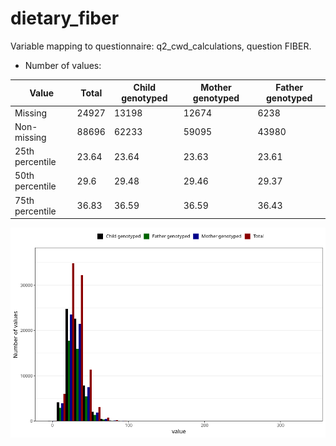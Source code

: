 # dietary_fiber
Variable mapping to questionnaire: q2_cwd_calculations, question FIBER.
- Number of values:

| Value | Total | Child genotyped | Mother genotyped | Father genotyped |
| ----- | ----- | --------------- | ---------------- | ---------------- |
| Missing | 24927 | 13198 | 12674 | 6238 |
| Non-missing | 88696 | 62233 | 59095 | 43980 |
| 25th percentile | 23.64 | 23.64 | 23.63 | 23.61 |
| 50th percentile | 29.6 | 29.48 | 29.46 | 29.37 |
| 75th percentile | 36.83 | 36.59 | 36.59 | 36.43 |



![](dietary_fiber_n.png)



